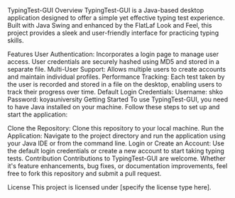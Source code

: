 TypingTest-GUI
Overview
TypingTest-GUI is a Java-based desktop application designed to offer a simple yet effective typing test experience. Built with Java Swing and enhanced by the FlatLaf Look and Feel, this project provides a sleek and user-friendly interface for practicing typing skills.

Features
User Authentication: Incorporates a login page to manage user access. User credentials are securely hashed using MD5 and stored in a separate file.
Multi-User Support: Allows multiple users to create accounts and maintain individual profiles.
Performance Tracking: Each test taken by the user is recorded and stored in a file on the desktop, enabling users to track their progress over time.
Default Login Credentials:
Username: shko
Password: koyauniversity
Getting Started
To use TypingTest-GUI, you need to have Java installed on your machine. Follow these steps to set up and start the application:

Clone the Repository: Clone this repository to your local machine.
Run the Application: Navigate to the project directory and run the application using your Java IDE or from the command line.
Login or Create an Account: Use the default login credentials or create a new account to start taking typing tests.
Contribution
Contributions to TypingTest-GUI are welcome. Whether it's feature enhancements, bug fixes, or documentation improvements, feel free to fork this repository and submit a pull request.

License
This project is licensed under [specify the license type here].
